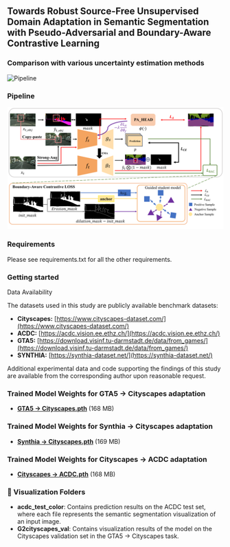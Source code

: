 ## Towards Robust Source-Free Unsupervised Domain Adaptation in Semantic Segmentation with Pseudo-Adversarial and Boundary-Aware Contrastive Learning

### Comparison with various uncertainty estimation methods
![Pipeline](./images/fig7.png)
### Pipeline
![Pipeline](./images/fig3.png)
### Requirements
Please see requirements.txt for all the other requirements.

### Getting started
Data Availability

The datasets used in this study are publicly available benchmark datasets:  

- **Cityscapes:** [https://www.cityscapes-dataset.com/](https://www.cityscapes-dataset.com/)  
- **ACDC:** [https://acdc.vision.ee.ethz.ch/](https://acdc.vision.ee.ethz.ch/)  
- **GTA5:** [https://download.visinf.tu-darmstadt.de/data/from_games/](https://download.visinf.tu-darmstadt.de/data/from_games/)  
- **SYNTHIA:** [https://synthia-dataset.net/](https://synthia-dataset.net/)  

Additional experimental data and code supporting the findings of this study are available from the corresponding author upon reasonable request.

### Trained Model Weights for GTA5 → Cityscapes adaptation
- **[GTA5 → Cityscapes.pth](https://github.com/tongyihang/tongyihang/releases/download/Tag_version/model_iter047499.pth)** (168 MB)
### Trained Model Weights for Synthia → Cityscapes adaptation
- **[Synthia → Cityscapes.pth](https://github.com/tongyihang/tongyihang/releases/download/Synthia2Cityscapes/model_iter047499.pth)** (169 MB)
### Trained Model Weights for Cityscapes → ACDC adaptation
- **[Cityscapes → ACDC.pth](https://github.com/tongyihang/tongyihang/releases/download/acdc2Cityscapes/model_iter047499.pth)** (168 MB)

### 📂 Visualization Folders

- **acdc_test_color**: Contains prediction results on the ACDC test set, where each file represents the semantic segmentation visualization of an input image.  
- **G2cityscapes_val**: Contains visualization results of the model on the Cityscapes validation set in the GTA5 → Cityscapes task.  





